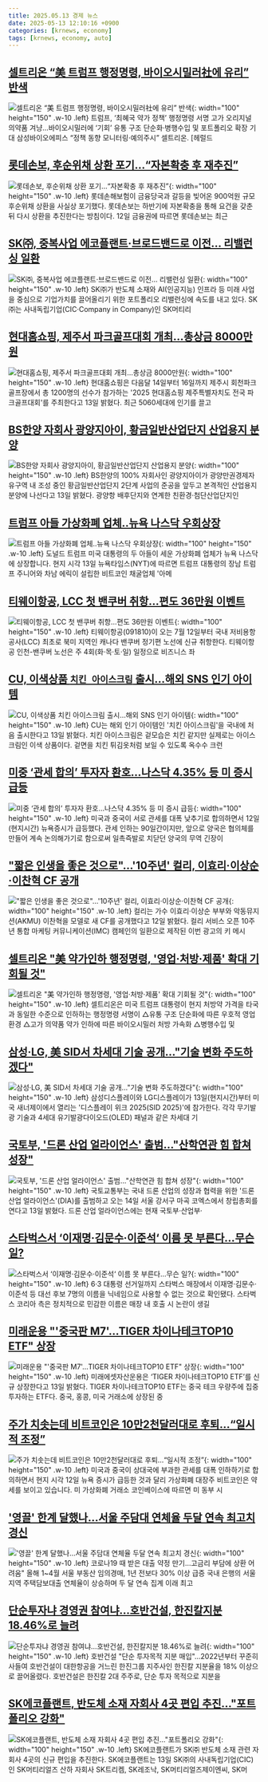 ```yaml
---
title: 2025.05.13 경제 뉴스
date: 2025-05-13 12:10:16 +0900
categories: [krnews, economy]
tags: [krnews, economy, auto]
---
```

## [셀트리온 “美 트럼프 행정명령, 바이오시밀러社에 유리” 반색](https://n.news.naver.com/mnews/article/016/0002470177)

![셀트리온 “美 트럼프 행정명령, 바이오시밀러社에 유리” 반색](https://mimgnews.pstatic.net/image/origin/016/2025/05/13/2470177.jpg?type=nf220_150){: width="100" height="150" .w-10 .left}
트럼프, ‘최혜국 약가 정책’ 행정명령 서명 고가 오리지널 의약품 겨냥…바이오시밀러에 ‘기회’ 유통 구조 단순화·병행수입 및 포트폴리오 확장 기대 삼성바이오에피스 “정책 동향 모니터링·예의주시” 셀트리온. [헤럴드

## [롯데손보, 후순위채 상환 포기…“자본확충 후 재추진”](https://n.news.naver.com/mnews/article/009/0005491108)

![롯데손보, 후순위채 상환 포기…“자본확충 후 재추진”](https://mimgnews.pstatic.net/image/origin/009/2025/05/12/5491108.jpg?type=nf220_150){: width="100" height="150" .w-10 .left}
롯데손해보험이 금융당국과 갈등을 빚어온 900억원 규모 후순위채 상환을 사실상 포기했다. 롯데손보는 하반기에 자본확충을 통해 요건을 갖춘 뒤 다시 상환을 추진한다는 방침이다. 12일 금융권에 따르면 롯데손보는 최근

## [SK㈜, 중복사업 에코플랜트·브로드밴드로 이전… 리밸런싱 일환](https://n.news.naver.com/mnews/article/417/0001076457)

![SK㈜, 중복사업 에코플랜트·브로드밴드로 이전… 리밸런싱 일환](https://mimgnews.pstatic.net/image/origin/417/2025/05/13/1076457.jpg?type=nf220_150){: width="100" height="150" .w-10 .left}
SK㈜가 반도체 소재와 AI(인공지능) 인프라 등 미래 사업을 중심으로 기업가치를 끌어올리기 위한 포트폴리오 리밸런싱에 속도를 내고 있다. SK㈜는 사내독립기업(CIC·Company in Company)인 SK머티리

## [현대홈쇼핑, 제주서 파크골프대회 개최…총상금 8000만원](https://n.news.naver.com/mnews/article/421/0008246063)

![현대홈쇼핑, 제주서 파크골프대회 개최…총상금 8000만원](https://mimgnews.pstatic.net/image/origin/421/2025/05/13/8246063.jpg?type=nf220_150){: width="100" height="150" .w-10 .left}
현대홈쇼핑은 다음달 14일부터 16일까지 제주시 회천파크골프장에서 총 1200명의 선수가 참가하는 '2025 현대홈쇼핑 제주특별자치도 전국 파크골프대회'를 주최한다고 13일 밝혔다. 최근 5060세대에 인기를 끌고

## [BS한양 자회사 광양지아이, 황금일반산업단지 산업용지 분양](https://n.news.naver.com/mnews/article/003/0013237760)

![BS한양 자회사 광양지아이, 황금일반산업단지 산업용지 분양](https://mimgnews.pstatic.net/image/origin/003/2025/05/13/13237760.jpg?type=nf220_150){: width="100" height="150" .w-10 .left}
BS한양의 100% 자회사인 광양지아이가 광양만권경제자유구역 내 조성 중인 황금일반산업단지 2단계 사업의 준공을 앞두고 본격적인 산업용지 분양에 나선다고 13일 밝혔다. 광양항 배후단지와 연계한 친환경·첨단산업단지인

## [트럼프 아들 가상화폐 업체..뉴욕 나스닥 우회상장](https://n.news.naver.com/mnews/article/660/0000085161)

![트럼프 아들 가상화폐 업체..뉴욕 나스닥 우회상장](https://mimgnews.pstatic.net/image/origin/660/2025/05/13/85161.jpg?type=nf220_150){: width="100" height="150" .w-10 .left}
도널드 트럼프 미국 대통령의 두 아들이 세운 가상화폐 업체가 뉴욕 나스닥에 상장합니다. 현지 시각 13일 뉴욕타임스(NYT)에 따르면 트럼프 대통령의 장남 트럼프 주니어와 차남 에릭이 설립한 비트코인 채굴업체 '아메

## [티웨이항공, LCC 첫 밴쿠버 취항…편도 36만원 이벤트](https://n.news.naver.com/mnews/article/018/0006012118)

![티웨이항공, LCC 첫 밴쿠버 취항…편도 36만원 이벤트](https://mimgnews.pstatic.net/image/origin/018/2025/05/13/6012118.jpg?type=nf220_150){: width="100" height="150" .w-10 .left}
티웨이항공(091810)이 오는 7월 12일부터 국내 저비용항공사(LCC) 최초로 북미 지역인 캐나다 밴쿠버 정기편 노선에 신규 취항한다. 티웨이항공 인천-밴쿠버 노선은 주 4회(화·목·토·일) 일정으로 비즈니스 좌

## [CU, 이색상품 `치킨 아이스크림` 출시…해외 SNS 인기 아이템](https://n.news.naver.com/mnews/article/029/0002954124)

![CU, 이색상품 `치킨 아이스크림` 출시…해외 SNS 인기 아이템](https://mimgnews.pstatic.net/image/origin/029/2025/05/13/2954124.jpg?type=nf220_150){: width="100" height="150" .w-10 .left}
CU는 해외 인기 아이템인 '치킨 아이스크림'을 국내에 처음 출시한다고 13일 밝혔다. 치킨 아이스크림은 겉모습은 치킨 같지만 실제로는 아이스크림인 이색 상품이다. 겉면을 치킨 튀김옷처럼 보일 수 있도록 옥수수 크런

## [미중 ‘관세 합의’ 투자자 환호…나스닥 4.35% 등 미 증시 급등](https://n.news.naver.com/mnews/article/082/0001325426)

![미중 ‘관세 합의’ 투자자 환호…나스닥 4.35% 등 미 증시 급등](https://mimgnews.pstatic.net/image/origin/082/2025/05/13/1325426.jpg?type=nf220_150){: width="100" height="150" .w-10 .left}
미국과 중국이 서로 관세를 대폭 낮추기로 합의하면서 12일(현지시간) 뉴욕증시가 급등했다. 관세 인하는 90일간이지만, 앞으로 양국은 협의체를 만들어 계속 논의해가기로 함으로써 일촉즉발로 치닫던 양국의 무역 긴장이

## ["짧은 인생을 좋은 것으로"…'10주년' 컬리, 이효리·이상순·이찬혁 CF 공개](https://n.news.naver.com/mnews/article/119/0002955067)

!["짧은 인생을 좋은 것으로"…'10주년' 컬리, 이효리·이상순·이찬혁 CF 공개](https://mimgnews.pstatic.net/image/origin/119/2025/05/12/2955067.jpg?type=nf220_150){: width="100" height="150" .w-10 .left}
컬리는 가수 이효리·이상순 부부와 악동뮤지션(AKMU) 이찬혁을 모델로 새 CF를 공개했다고 12일 밝혔다. 컬리 서비스 오픈 10주년 통합 마케팅 커뮤니케이션(IMC) 캠페인의 일환으로 제작된 이번 광고의 키 메시

## [셀트리온 "美 약가인하 행정명령, '영업·처방·제품' 확대 기회될 것"](https://n.news.naver.com/mnews/article/008/0005193116)

![셀트리온 "美 약가인하 행정명령, '영업·처방·제품' 확대 기회될 것"](https://mimgnews.pstatic.net/image/origin/008/2025/05/13/5193116.jpg?type=nf220_150){: width="100" height="150" .w-10 .left}
셀트리온은 미국 트럼프 대통령이 현지 처방약 가격을 타국과 동일한 수준으로 인하하는 행정명령 서명이 △유통 구조 단순화에 따른 우호적 영업 환경 △고가 의약품 약가 인하에 따른 바이오시밀러 처방 가속화 △병행수입 및

## [삼성·LG, 美 SID서 차세대 기술 공개…"기술 변화 주도하겠다"](https://n.news.naver.com/mnews/article/277/0005591431)

![삼성·LG, 美 SID서 차세대 기술 공개…"기술 변화 주도하겠다"](https://mimgnews.pstatic.net/image/origin/277/2025/05/13/5591431.jpg?type=nf220_150){: width="100" height="150" .w-10 .left}
삼성디스플레이와 LG디스플레이가 13일(현지시간)부터 미국 새너제이에서 열리는 '디스플레이 위크 2025(SID 2025)'에 참가한다. 각각 무기발광 기술과 4세대 유기발광다이오드(OLED) 패널과 같은 차세대 기

## [국토부, '드론 산업 얼라이언스' 출범…"산학연관 힘 합쳐 성장"](https://n.news.naver.com/mnews/article/001/0015384461)

![국토부, '드론 산업 얼라이언스' 출범…"산학연관 힘 합쳐 성장"](https://mimgnews.pstatic.net/image/origin/001/2025/05/13/15384461.jpg?type=nf220_150){: width="100" height="150" .w-10 .left}
국토교통부는 국내 드론 산업의 성장과 협력을 위한 '드론 산업 얼라이언스'(DIA)를 출범하고 오는 14일 서울 강서구 마곡 코엑스에서 창립총회를 연다고 13일 밝혔다. 드론 산업 얼라이언스에는 현재 국토부·산업부·

## [스타벅스서 ‘이재명·김문수·이준석‘ 이름 못 부른다…무슨 일?](https://n.news.naver.com/mnews/article/023/0003904860)

![스타벅스서 ‘이재명·김문수·이준석‘ 이름 못 부른다…무슨 일?](https://mimgnews.pstatic.net/image/origin/023/2025/05/13/3904860.jpg?type=nf220_150){: width="100" height="150" .w-10 .left}
6·3 대통령 선거일까지 스타벅스 매장에서 이재명·김문수·이준석 등 대선 후보 7명의 이름을 닉네임으로 사용할 수 없는 것으로 확인됐다. 스타벅스 코리아 측은 정치적으로 민감한 이름은 매장 내 호출 시 논란이 생길

## [미래운용 "'중국판 M7'…TIGER 차이나테크TOP10 ETF" 상장](https://n.news.naver.com/mnews/article/018/0006012111)

![미래운용 "'중국판 M7'…TIGER 차이나테크TOP10 ETF" 상장](https://mimgnews.pstatic.net/image/origin/018/2025/05/13/6012111.jpg?type=nf220_150){: width="100" height="150" .w-10 .left}
미래에셋자산운용은 ‘TIGER 차이나테크TOP10 ETF’를 신규 상장한다고 13일 밝혔다. TIGER 차이나테크TOP10 ETF는 중국 테크 우량주에 집중 투자하는 ETF다. 중국, 홍콩, 미국 거래소에 상장된 중

## [주가 치솟는데 비트코인은 10만2천달러대로 후퇴…“일시적 조정”](https://n.news.naver.com/mnews/article/056/0011949810)

![주가 치솟는데 비트코인은 10만2천달러대로 후퇴…“일시적 조정”](https://mimgnews.pstatic.net/image/origin/056/2025/05/13/11949810.jpg?type=nf220_150){: width="100" height="150" .w-10 .left}
미국과 중국이 상대국에 부과한 관세를 대폭 인하하기로 합의하면서 현지 시각 12일 뉴욕 증시가 급등한 것과 달리 가상화폐 대장주 비트코인은 약세를 보이고 있습니다. 미 가상화폐 거래소 코인베이스에 따르면 미 동부 시

## ['영끌' 한계 달했나…서울 주담대 연체율 두달 연속 최고치 경신](https://n.news.naver.com/mnews/article/001/0015383907)

!['영끌' 한계 달했나…서울 주담대 연체율 두달 연속 최고치 경신](https://mimgnews.pstatic.net/image/origin/001/2025/05/13/15383907.jpg?type=nf220_150){: width="100" height="150" .w-10 .left}
코로나19 때 받은 대출 약정 만기…고금리 부담에 상환 어려움" 올해 1~4월 서울 부동산 임의경매, 1년 전보다 30% 이상 급증 국내 은행의 서울 지역 주택담보대출 연체율이 상승하며 두 달 연속 집계 이래 최고

## [단순투자냐 경영권 참여냐…호반건설, 한진칼지분 18.46%로 늘려](https://n.news.naver.com/mnews/article/001/0015383590)

![단순투자냐 경영권 참여냐…호반건설, 한진칼지분 18.46%로 늘려](https://mimgnews.pstatic.net/image/origin/001/2025/05/12/15383590.jpg?type=nf220_150){: width="100" height="150" .w-10 .left}
호반건설 "단순 투자목적 지분 매입"…2022년부터 꾸준히 사들여 호반건설이 대한항공을 거느린 한진그룹 지주사인 한진칼 지분율을 18% 이상으로 끌어올렸다. 호반건설은 한진칼 2대 주주로, 단순 투자 목적으로 지분을

## [SK에코플랜트, 반도체 소재 자회사 4곳 편입 추진…"포트폴리오 강화"](https://n.news.naver.com/mnews/article/011/0004484557)

![SK에코플랜트, 반도체 소재 자회사 4곳 편입 추진…"포트폴리오 강화"](https://mimgnews.pstatic.net/image/origin/011/2025/05/13/4484557.jpg?type=nf220_150){: width="100" height="150" .w-10 .left}
SK에코플랜트가 SK㈜ 반도체 소재 관련 자회사 4곳의 신규 편입을 추진한다. SK에코플랜트는 13일 SK㈜의 사내독립기업(CIC)인 SK머티리얼즈 산하 자회사 SK트리켐, SK레조낙, SK머티리얼즈제이엔씨, SK머

